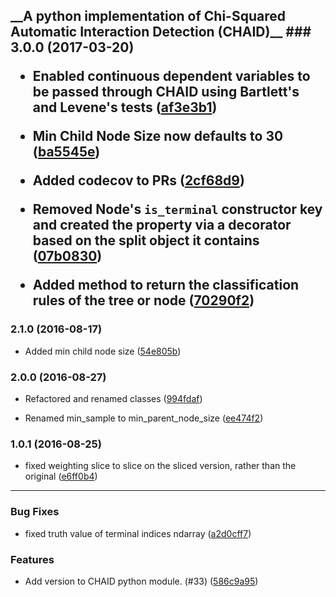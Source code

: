 <h2>__A python implementation of Chi-Squared Automatic Interaction Detection (CHAID)__
###  3.0.0 (2017-03-20)

- Enabled continuous dependent variables to be passed through CHAID using Bartlett's and Levene's tests
  ([af3e3b1](https://github.com/Rambatino/CHAID/commit/af3e3b15aa9c14995526916be50f7b61a8d4cd27))

- Min Child Node Size now defaults to 30
  ([ba5545e](https://github.com/Rambatino/CHAID/commit/ba5545e2929d7555817f8f53babad9cb2731e138))

- Added codecov to PRs
  ([2cf68d9](https://github.com/Rambatino/CHAID/commit/2cf68d94ca9162c92f43ab1bc8ed50db6758fccc))

- Removed Node's `is_terminal` constructor key and created the property via a decorator based on the split object it contains
  ([07b0830](https://github.com/Rambatino/CHAID/commit/07b0830e106ad0aee5e9930e6647ae150867b02d))

- Added method to return the classification rules of the tree or node
  ([70290f2](https://github.com/Rambatino/CHAID/commit/70290f2b6613fd2ba92efef27bb6a717d6a6ce18))

###  2.1.0 (2016-08-17)

- Added min child node size
  ([54e805b](https://github.com/Rambatino/CHAID/commit/54e805b8d044c1aa2d3b2fbbc4b3395659170812))

###  2.0.0 (2016-08-27)

- Refactored and renamed classes
  ([994fdaf](https://github.com/Rambatino/CHAID/commit/994fdaf7919e7ff047b0458c1bd0d38aa82f3b21))

- Renamed min_sample to min_parent_node_size
  ([ee474f2](https://github.com/Rambatino/CHAID/commit/ee474f26837f666b326d2a7c39969db388e99e66))

###  1.0.1 (2016-08-25)

- fixed weighting slice to slice on the sliced version, rather than the original
  ([e6ff0b4](https://github.com/Rambatino/CHAID/commit/e6ff0b4e0782eafda7fda55c9cb860746de59e2a))

---

### Bug Fixes

- fixed truth value of terminal indices ndarray
  ([a2d0cff7](https://github.com/Rambatino/CHAID/commit/a2d0cff7e0546bf1b52375eab8c6a466e055f591))


### Features

- Add version to CHAID python module. (#33)
  ([586c9a95](https://github.com/Rambatino/CHAID/commit/586c9a954aa36014b1568cbaa526f8fbb9146e49))
